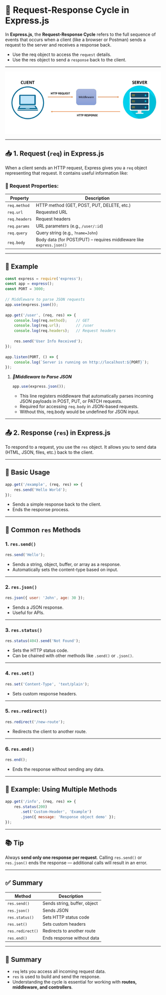 # 🔄 Request-Response Cycle in Express.js

In **Express.js**, the **Request-Response Cycle** refers to the full sequence of events that occurs when a client (like a browser or Postman) sends a request to the server and receives a response back.
- Use the req object to access the `request` details.
- Use the res object to send a `response` back to the client.
---

![Request-Response Cycle in Express](./images//Request-Response%20Cycle%20in%20Express.png)

---

## 📥 1. Request (`req`) in Express.js

When a client sends an HTTP request, Express gives you a `req` object representing that request. It contains useful information like:

### 🔧 Request Properties:

| Property      | Description                                                          |
| ------------- | -------------------------------------------------------------------- |
| `req.method`  | HTTP method (GET, POST, PUT, DELETE, etc.)                           |
| `req.url`     | Requested URL                                                        |
| `req.headers` | Request headers                                                      |
| `req.params`  | URL parameters (e.g., `/user/:id`)                                   |
| `req.query`   | Query string (e.g., `?name=John`)                                    |
| `req.body`    | Body data (for POST/PUT) – requires middleware like `express.json()` |

---

## 🧪 Example

```js
const express = require('express');
const app = express();
const PORT = 3000;

// Middleware to parse JSON requests
app.use(express.json());

app.get('/user', (req, res) => {
    console.log(req.method);    // GET
    console.log(req.url);       // /user
    console.log(req.headers);   // Request headers

    res.send('User Info Received');
});

app.listen(PORT, () => {
    console.log(`Server is running on http://localhost:${PORT}`);
});

```
1. ***🧩Middleware to Parse JSON***

    ```js
    app.use(express.json());
    ```

    - This line registers middleware that automatically parses incoming JSON payloads in POST, PUT, or PATCH requests.
    - Required for accessing `req.body` in JSON-based requests.
    - Without this, req.body would be undefined for JSON input.

---


## 📤 2. Response (`res`) in Express.js

To respond to a request, you use the `res` object. It allows you to send data (HTML, JSON, files, etc.) back to the client.

---

## 🧾 Basic Usage

```js
app.get('/example', (req, res) => {
    res.send('Hello World');
});
```

- Sends a simple response back to the client.
- Ends the response process.

---

## 🧰 Common `res` Methods

### 1. `res.send()`

```js
res.send('Hello');
```

- Sends a string, object, buffer, or array as a response.
- Automatically sets the content-type based on input.

---

### 2. `res.json()`

```js
res.json({ user: 'John', age: 30 });
```

- Sends a JSON response.
- Useful for APIs.

---

### 3. `res.status()`

```js
res.status(404).send('Not Found');
```

- Sets the HTTP status code.
- Can be chained with other methods like `.send()` or `.json()`.

---

### 4. `res.set()`

```js
res.set('Content-Type', 'text/plain');
```

- Sets custom response headers.

---

### 5. `res.redirect()`

```js
res.redirect('/new-route');
```

- Redirects the client to another route.

---

### 6. `res.end()`

```js
res.end();
```

- Ends the response without sending any data.

---

## 🧪 Example: Using Multiple Methods

```js
app.get('/info', (req, res) => {
    res.status(200)
       .set('Custom-Header', 'Example')
       .json({ message: 'Response object demo' });
});
```

---

## 📚 Tip

Always **send only one response per request**. Calling `res.send()` or `res.json()` ends the response — additional calls will result in an error.

---

## ✅ Summary

| Method           | Description                  |
| ---------------- | ---------------------------- |
| `res.send()`     | Sends string, buffer, object |
| `res.json()`     | Sends JSON                   |
| `res.status()`   | Sets HTTP status code        |
| `res.set()`      | Sets custom headers          |
| `res.redirect()` | Redirects to another route   |
| `res.end()`      | Ends response without data   |

---

## 🧭 Summary

- `req` lets you access all incoming request data.
- `res` is used to build and send the response.
- Understanding the cycle is essential for working with **routes, middleware, and controllers**.

